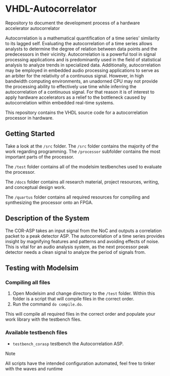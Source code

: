 # VHDL-Autocorrelator
Repository to document the development process of a hardware accelerator autocorrelator

Autocorrelation is a mathematical quantification of a time series' similarity to its lagged self. Evaluating the autocorrelation of a time series allows analysts to determine the degree of relation between data points and the predecessors in their vicinity. Autocorrelation is a powerful tool in signal processing applications and is predominantly used in the field of statistical analysis to analyze trends in specialized data. Additionally, autocorrelation may be employed in embedded audio processing applications to serve as an arbiter for the relativity of a continuous signal. However, in high bandwidth computing environments, an unadorned CPU may not provide the processing ability to effectively use time while inferring the autocorrelation of a continuous signal. For that reason it is of interest to apply hardware accelerators as a relief to the bottleneck caused by autocorrelation within embedded real-time systems.

This repository contains the VHDL source code for a autocorrelation processor in hardware.

## Getting Started

Take a look at the `/src` folder. The `/src` folder contains the majority of the work regarding programming. The `/processor` subfolder contains the most important parts of the processor.

The `/test` folder contains all of the modelsim testbenches used to evaluate the processor.

The `/docs` folder contains all research material, project resources, writing, and conceptual design work.

The `/quartus` folder contains all required resources for compiling and synthesizing the processor onto an FPGA.

## Description of the System
The COR-ASP takes an input signal from the NoC and outputs a correlation packet to a peak detector ASP. The autocorrelation of a time series provides insight by magnifying features and patterns and avoiding effects of noise. This is vital for an audio analysis system, as the next processor peak detector needs a clean signal to analyze the period of signals from.

## Testing with Modelsim

### Compiling all files

1. Open Modelsim and change directory to the `/test` folder. Within this folder is a script that will compile files in the correct order.
2. Run the command `do compile.do`.

This will compile all required files in the correct order and populate your work library with the testbench files.

### Available testbench files

- `testbench_corasp` testbench the Autocorrelation ASP.

> [!NOTE]
> All scripts have the intended configuration automated, feel free to tinker with the waves and runtime
